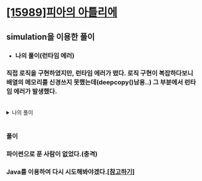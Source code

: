 # [[15989]피아의 아틀리에](https://www.acmicpc.net/problem/15898)

## simulation을 이용한 풀이


- ### 나의 풀이(런타임 에러)

### 직접 로직을 구현하였지만, 런타임 에러가 떴다. 로직 구현이 복잡하다보니 배열의 메모리를 신경쓰지 못했는데(deepcopy()남용..) 그 부분에서 런타임 에러가 발생했다.<br>

<br>

<details>
<summary> 나의 풀이 </summary>

<br>

<p align='center'>
<image src='https://lh3.googleusercontent.com/50iGjOn26aMTX9oWyuJOlUfu_HqAWf8dneL7JoewyhnsGOScZd7Y--vCPqH-063Ltnw5R_ATNyIYdkxbeBEC3_-kR-xTPiqPlueaJdW8KBGRZ3RDUPNR27_cOriI7zN7ZGQtVgFS' width='50%'>
<image src='https://lh3.googleusercontent.com/IpQDi24aIS8NPFagtJhNPz8kY97pE03zr9DAeMOw3YgCfzgyp08NSBwTkMQoYW6RVHNVbJUyehHJ6OTIEFd5gm3n6UlJi0f9M88Z-YGFs1sjM1LBf3OlDjPBXrVFrzMvTy10MUXT' width='50%'>
<image src='https://lh3.googleusercontent.com/aA9VNvMG-zKMzmpN1SHy9DH6NhhFEbitljhIvnfYEKXZOXZiNKu_1hrFlKZK0FtHuo9u3ho7Wp_8TkamdYLERsbJqpjfzv5EkqFVuBpbo2DIlO8pqfPMPiggh7j9R0cAG1zOH0lD' width='50%'>
</p>

<br>

</details>

<br>

### 풀이

### 파이썬으로 푼 사람이 없었다.(충격)<br>
### Java를 이용하여 다시 시도해봐야겠다.[[참고하기]](https://docs16.tistory.com/28)<br>

